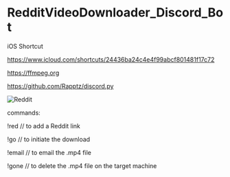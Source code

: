 # RedditVideoDownloader_Discord_Bot

iOS Shortcut

https://www.icloud.com/shortcuts/24436ba24c4e4f99abcf801481f17c72

https://ffmpeg.org

https://github.com/Rapptz/discord.py

![Reddit](https://www.adweek.com/wp-content/uploads/2019/10/Reddit-Logo-Horizontal.png)

commands:

!red // to add a Reddit link

!go // to initiate the download

!email // to email the .mp4 file

!gone // to delete the .mp4 file on the target machine
